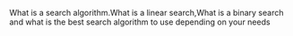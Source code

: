 What is a search algorithm.What is a linear search,What is a binary search and what is the best search algorithm to use depending on your needs
